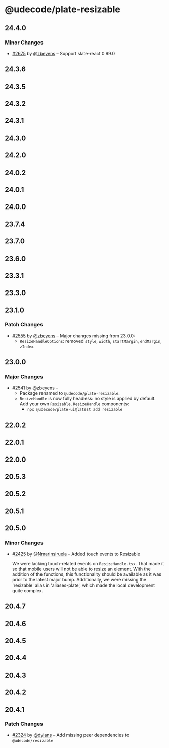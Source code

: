 # @udecode/plate-resizable

## 24.4.0

### Minor Changes

- [#2675](https://github.com/udecode/plate/pull/2675) by [@zbeyens](https://github.com/zbeyens) – Support slate-react 0.99.0

## 24.3.6

## 24.3.5

## 24.3.2

## 24.3.1

## 24.3.0

## 24.2.0

## 24.0.2

## 24.0.1

## 24.0.0

## 23.7.4

## 23.7.0

## 23.6.0

## 23.3.1

## 23.3.0

## 23.1.0

### Patch Changes

- [#2555](https://github.com/udecode/plate/pull/2555) by [@zbeyens](https://github.com/zbeyens) – Major changes missing from 23.0.0:
  - `ResizeHandleOptions`: removed `style`, `width`, `startMargin`, `endMargin`, `zIndex`.

## 23.0.0

### Major Changes

- [#2541](https://github.com/udecode/plate/pull/2541) by [@zbeyens](https://github.com/zbeyens) –
  - Package renamed to `@udecode/plate-resizable`.
  - `ResizeHandle` is now fully headless: no style is applied by default. Add your own `Resizable`, `ResizeHandle` components:
    - `npx @udecode/plate-ui@latest add resizable`

## 22.0.2

## 22.0.1

## 22.0.0

## 20.5.3

## 20.5.2

## 20.5.1

## 20.5.0

### Minor Changes

- [#2425](https://github.com/udecode/plate/pull/2425) by [@Nmarinsiruela](https://github.com/Nmarinsiruela) – Added touch events to Resizable

  We were lacking touch-related events on `ResizeHandle.tsx`. That made it so that mobile users will not be able to resize an element.
  With the addition of the functions, this functionality should be available as it was prior to the latest major bump.
  Additionally, we were missing the 'resizable' alias in 'aliases-plate', which made the local development quite complex.

## 20.4.7

## 20.4.6

## 20.4.5

## 20.4.4

## 20.4.3

## 20.4.2

## 20.4.1

### Patch Changes

- [#2324](https://github.com/udecode/plate/pull/2324) by [@dylans](https://github.com/dylans) – Add missing peer dependencies to `@udecode/resizable`
